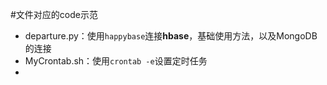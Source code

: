 #文件对应的code示范

- departure.py：使用`happybase`连接**hbase**，基础使用方法，以及MongoDB的连接
- MyCrontab.sh：使用`crontab -e`设置定时任务
- 

